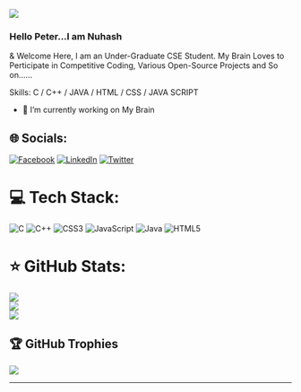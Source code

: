 ![](https://i.pinimg.com/originals/48/24/28/482428ebfe4d30b048997fd60ecd1108.jpg)

### Hello Peter...I am Nuhash

& Welcome Here, I am an Under-Graduate CSE Student. My Brain Loves to Perticipate in Competitive Coding, Various Open-Source Projects and So on......

Skills: C / C++ / JAVA / HTML / CSS / JAVA SCRIPT 

- 🔭 I’m currently working on My Brain 




## 🌐 Socials:
[![Facebook](https://img.shields.io/badge/Facebook-%231877F2.svg?logo=Facebook&logoColor=white)](https://facebook.com/YashNuhash) [![LinkedIn](https://img.shields.io/badge/LinkedIn-%230077B5.svg?logo=linkedin&logoColor=white)](https://linkedin.com/in/YashNuhash) [![Twitter](https://img.shields.io/badge/Twitter-%231DA1F2.svg?logo=Twitter&logoColor=white)](https://twitter.com/yashNuhash) 

# 💻 Tech Stack:
![C](https://img.shields.io/badge/c-%2300599C.svg?style=for-the-badge&logo=c&logoColor=white) ![C++](https://img.shields.io/badge/c++-%2300599C.svg?style=for-the-badge&logo=c%2B%2B&logoColor=white) ![CSS3](https://img.shields.io/badge/css3-%231572B6.svg?style=for-the-badge&logo=css3&logoColor=white) ![JavaScript](https://img.shields.io/badge/javascript-%23323330.svg?style=for-the-badge&logo=javascript&logoColor=%23F7DF1E) ![Java](https://img.shields.io/badge/java-%23ED8B00.svg?style=for-the-badge&logo=java&logoColor=white) ![HTML5](https://img.shields.io/badge/html5-%23E34F26.svg?style=for-the-badge&logo=html5&logoColor=white)
# ⭐ GitHub Stats:
![](https://github-readme-stats.vercel.app/api?username=yashnuhash&theme=default&hide_border=false&include_all_commits=false&count_private=false)<br/>
![](https://github-readme-streak-stats.herokuapp.com/?user=yashnuhash&theme=default&hide_border=false)<br/>
![](https://github-readme-stats.vercel.app/api/top-langs/?username=yashnuhash&theme=default&hide_border=false&include_all_commits=false&count_private=false&layout=compact)

## 🏆 GitHub Trophies
![](https://github-profile-trophy.vercel.app/?username=yashnuhash&theme=radical&no-frame=false&no-bg=true&margin-w=4)


---





